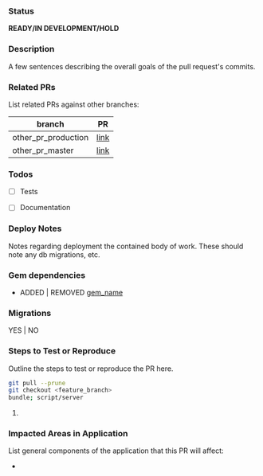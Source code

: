 ### Status
**READY/IN DEVELOPMENT/HOLD**

### Description
A few sentences describing the overall goals of the pull request's commits.

### Related PRs
List related PRs against other branches:

branch | PR
------ | ------
other_pr_production | [link]()
other_pr_master | [link]()


### Todos
- [ ] Tests
- [ ] Documentation


### Deploy Notes
Notes regarding deployment the contained body of work.  These should note any
db migrations, etc.

### Gem dependencies
- ADDED | REMOVED [gem_name](link)

### Migrations
YES | NO

### Steps to Test or Reproduce
Outline the steps to test or reproduce the PR here.

```sh
git pull --prune
git checkout <feature_branch>
bundle; script/server
```

1. 

### Impacted Areas in Application
List general components of the application that this PR will affect:

* 
